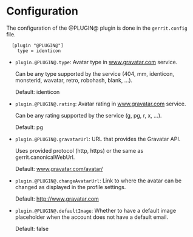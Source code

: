 Configuration
=============

The configuration of the @PLUGIN@ plugin is done in the `gerrit.config`
file.

```
  [plugin "@PLUGIN@"]
    type = identicon
```

- `plugin.@PLUGIN@.type`: Avatar type in www.gravatar.com service.

	Can be any type supported by the service
	(404, mm, identicon, monsterid, wavatar, retro, robohash, blank, ...).

	Default: identicon

- `plugin.@PLUGIN@.rating`: Avatar rating in www.gravatar.com service.

	Can be any rating supported by the service
	(g, pg, r, x, ...).

	Default: pg

- `plugin.@PLUGIN@.gravatarUrl`: URL that provides the Gravatar API.

	Uses provided protocol (http, https) or the same as gerrit.canonicalWebUrl.

	Default: www.gravatar.com/avatar/

- `plugin.@PLUGIN@.changeAvatarUrl`: Link to where the avatar can be changed as displayed in the profile settings.

	Default: http://www.gravatar.com

- `plugin.@PLUGIN@.defaultImage`: Whether to have a default image placeholder when the account does not have
	a default email.

	Default: false
